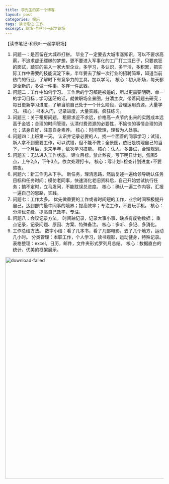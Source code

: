 ```yaml
---
title: 李先生的第一个博客
layout: post
categories: 娱乐
tags: 读书笔记 工作
excerpt: 职场-与秋叶一起学职场
---
```


【读书笔记-和秋叶一起学职场】
1.	问题一：是否留在大城市打拼。
毕业了一定要去大城市涨知识，可以不要求高薪，不追求虚无缥缈的梦想，更不要进入军事化的工厂打工混日子，只要疯狂的面试，踏实的进入一家大型企业，多学习，多认识，多干活，多积累，把实际工作中需要的技能沉淀下来，半年要去了解一次行业的招聘简章，知道当前热门的行业，了解时下有竞争力的工具，加以学习。
核心：初入职场，每天都是全新的，多做一件事，多存一件武器。
2.	问题二：工作中如何学习。
工作后的学习都是被逼的，所以更需要明确、单一的学习目标；学习迷茫的话，就做职场全景图，分清主次，带着问题去研究；每日更新学习进度，了解当前自己处于一个什么阶段，合理运用资源，大量学习。
核心：书本入门，记录进度，大量实践，疯狂练习。
3.	问题三：关于租房问题。
租房求近不求远，价格高一点节约出来的实践成本远高于金钱；合理的时间管理，认清付费资源的必要性，不愉快的事情合理的消化；洁身自好，注意自身素养。
核心：时间管理，理智为人处事。
4.	问题四：上班第一天。
认识并记录必要的人，找一个面善的同事学习；试错，新人拿不到重要工作，可以试错，但不能不做；全景图，依旧是梳理自己的当下，一个月后，未来半年，依次学习技能。
核心：认人，多尝试，合理规划。
5.	问题五：无法进入工作状态。
建立目标，禁止熬夜，写下明日计划，氛围5点，上午2点，下午3点，依次处理打卡。
核心：写计划+检查计划进度+不要熬夜。
6.	问题六：新工作无从下手。
新任务，理清思路，然后复述一遍给领导确认任务目标和任务时间；模仿老同事，快速消化老旧资料后，自己开始尝试执行任务；搞不定时，立马发问，不能耽误总进度。
核心：确认一遍工作内容，汇报一遍自己的思路，实践。
7.	问题七：工作太多。
优先做重要的工作或者时间短的工作，业余时间积极提升自己，达到部门最牛同事的境界；提高效率；专注工作，不要玩手机。
核心：分清优先级，提高自己效率，专注。
8.	问题八：会议记录方法。
时间轴记录，记录大事小事，缺点有废物数据；
重点记录，记录问题、原因、方案、特殊备注。
核心：多听、多记、多消化。
9.	工作总结方法。
数字小结：看了几本书，看了几部电影，去了几个地方，运动几小时。
分类管理：本职工作，个人学习，读书观影，运动健身，特殊记录。
表格整理：excel，日历，邮件，文件夹形式罗列月总结。
核心：数据直白的统计，优美的框架展示。




<img src="https://timgsa.baidu.com/timg?image&quality=80&size=b9999_10000&sec=1552496983047&di=ff757ce9b510dd50746e3504e70ae4a4&imgtype=0&src=http%3A%2F%2Fimglf1.ph.126.net%2FP-K1bKOPFoj4kSWpBk6XXQ%3D%3D%2F2438417723262592333.jpg" alt="download-failed" left="1px" top="1px" width="528px"  height="704px">



